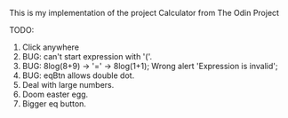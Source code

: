This is my implementation of the project Calculator from The Odin Project

TODO:

1. Click anywhere
2. BUG: can't start expression with '('.
3. BUG: 8log(8+9) -> '=' -> 8log(1+1); Wrong alert 'Expression is invalid';
4. BUG: eqBtn allows double dot.
5. Deal with large numbers.
6. Doom easter egg.
7. Bigger eq button.
